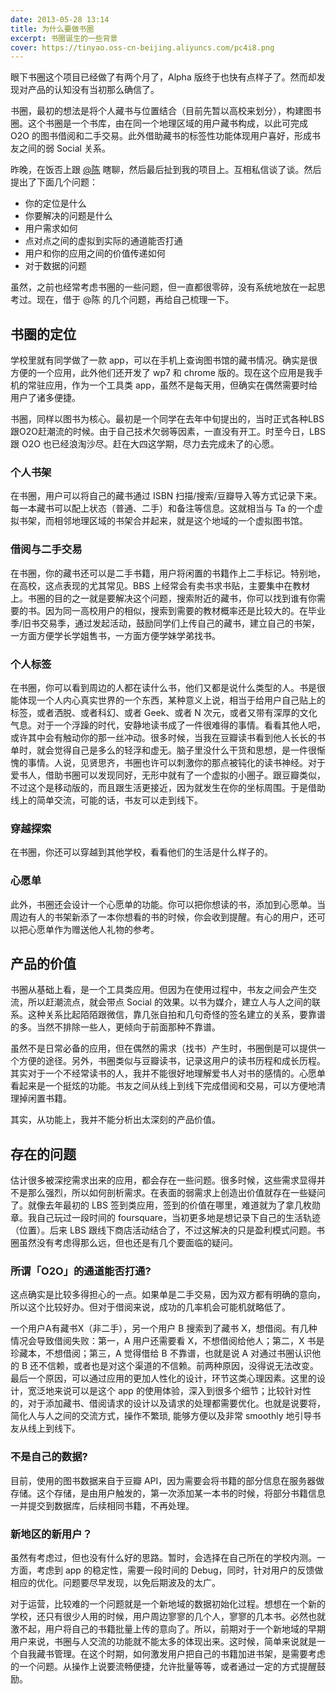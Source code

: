 ```yaml
---
date: 2013-05-28 13:14
title: 为什么要做书圈
excerpt: 书圈诞生的一些背景
cover: https://tinyao.oss-cn-beijing.aliyuncs.com/pc4i8.png
---
```


眼下书圈这个项目已经做了有两个月了，Alpha 版终于也快有点样子了。然而却发现对产品的认知没有当初那么确信了。

书圈，最初的想法是将个人藏书与位置结合（目前先暂以高校来划分），构建图书圈。这个书圈是一个书库，由在同一个地理区域的用户藏书构成，以此可完成 O2O 的图书借阅和二手交易。此外借助藏书的标签性功能体现用户喜好，形成书友之间的弱 Social 关系。

昨晚，在饭否上跟 [@陈](http://fanfou.com/Longinus1993) 瞎聊，然后最后扯到我的项目上。互相私信谈了谈。然后提出了下面几个问题：

<!--more-->

* 你的定位是什么
* 你要解决的问题是什么
* 用户需求如何
* 点对点之间的虚拟到实际的通道能否打通
* 用户和你的应用之间的价值传递如何
* 对于数据的问题

虽然，之前也经常考虑书圈的一些问题，但一直都很零碎，没有系统地放在一起思考过。现在，借于 @陈 的几个问题，再给自己梳理一下。

## 书圈的定位

学校里就有同学做了一款 app，可以在手机上查询图书馆的藏书情况。确实是很方便的一个应用，此外他们还开发了 wp7 和 chrome 版的。现在这个应用是我手机的常驻应用，作为一个工具类 app，虽然不是每天用，但确实在偶然需要时给用户了诸多便捷。

书圈，同样以图书为核心。最初是一个同学在去年中旬提出的，当时正式各种LBS跟O2O赶潮流的时候。由于自己技术欠弱等因素，一直没有开工。时至今日，LBS 跟 O2O 也已经浪淘沙尽。赶在大四这学期，尽力去完成未了的心愿。

### 个人书架

在书圈，用户可以将自己的藏书通过 ISBN 扫描/搜索/豆瓣导入等方式记录下来。每一本藏书可以配上状态（普通、二手）和备注等信息。这就相当与 Ta 的一个虚拟书架，而相邻地理区域的书架合并起来，就是这个地域的一个虚拟图书馆。

### 借阅与二手交易

在书圈，你的藏书还可以是二手书籍，用户将闲置的书籍作上二手标记。特别地，在高校，这点表现的尤其常见。BBS 上经常会有卖书求书贴，主要集中在教材上。书圈的目的之一就是要解决这个问题，搜索附近的藏书，你可以找到谁有你需要的书。因为同一高校用户的相似，搜索到需要的教材概率还是比较大的。在毕业季/旧书交易季，通过发起活动，鼓励同学们上传自己的藏书，建立自己的书架，一方面方便学长学姐售书，一方面方便学妹学弟找书。

### 个人标签

在书圈，你可以看到周边的人都在读什么书，他们又都是说什么类型的人。书是很能体现一个人内心真实世界的一个东西，某种意义上说，相当于给用户自己贴上的标签，或者洒脱、或者科幻、或者 Geek、或者 N 次元，或者又带有深厚的文化气息。对于一个浮躁的时代，安静地读书成了一件很难得的事情。看看其他人吧，或许其中会有触动你的那一丝冲动。很多时候，当我在豆瓣读书看到他人长长的书单时，就会觉得自己是多么的轻浮和虚无。脑子里没什么干货和思想，是一件很惭愧的事情。人说，见贤思齐，书圈也许可以刺激你的那点被钝化的读书神经。对于爱书人，借助书圈可以发现同好，无形中就有了一个虚拟的小圈子。跟豆瓣类似，不过这个是移动版的，而且跟生活更接近，因为就发生在你的坐标周围。于是借助线上的简单交流，可能的话，书友可以走到线下。

### 穿越探索

在书圈，你还可以穿越到其他学校，看看他们的生活是什么样子的。

### 心愿单

此外，书圈还会设计一个心愿单的功能。你可以把你想读的书，添加到心愿单。当周边有人的书架新添了一本你想看的书的时候，你会收到提醒。有心的用户，还可以把心愿单作为赠送他人礼物的参考。

## 产品的价值

书圈从基础上看，是一个工具类应用。但因为在使用过程中，书友之间会产生交流，所以赶潮流点，就会带点 Social 的效果。以书为媒介，建立人与人之间的联系。这种关系比起陌陌跟微信，靠几张自拍和几句奇怪的签名建立的关系，要靠谱的多。当然不排除一些人，更倾向于前面那种不靠谱。

虽然不是日常必备的应用，但在偶然的需求（找书）产生时，书圈倒是可以提供一个方便的途径。另外，书圈类似与豆瓣读书，记录这用户的读书历程和成长历程。其实对于一个不经常读书的人，我并不能很好地理解爱书人对书的感情的。心愿单看起来是一个挺炫的功能。书友之间从线上到线下完成借阅和交易，可以方便地清理掉闲置书籍。

其实，从功能上，我并不能分析出太深刻的产品价值。

## 存在的问题

估计很多被深挖需求出来的应用，都会存在一些问题。很多时候，这些需求显得并不是那么强烈，所以如何剖析需求。在表面的弱需求上创造出价值就存在一些疑问了。就像去年最初的 LBS 签到类应用，签到的价值在哪里，难道就为了拿几枚勋章。我自己玩过一段时间的 foursquare，当初更多地是想记录下自己的生活轨迹（位置）。后来 LBS 跟线下商店活动结合了，不过这解决的只是盈利模式问题。书圈虽然没有考虑得那么远，但也还是有几个要面临的疑问。

### 所谓「O2O」的通道能否打通?

这点确实是比较多得担心的一点。如果单是二手交易，因为双方都有明确的意向，所以这个比较好办。但对于借阅来说，成功的几率机会可能机就略低了。

一个用户A有藏书X（非二手），另一个用户 B 搜索到了藏书 X，想借阅。有几种情况会导致借阅失败：第一，A 用户还需要看 X，不想借阅给他人；第二，X 书是珍藏本，不想借阅；第三，A 觉得借给 B 不靠谱，也就是说 A 对通过书圈认识他的 B 还不信赖，或者也是对这个渠道的不信赖。前两种原因，没得说无法改变。最后一个原因，可以通过应用的更加人性化的设计，环节这类心理因素。这里的设计，宽泛地来说可以是这个 app 的使用体验，深入到很多个细节；比较针对性的，对于添加藏书、借阅请求的设计以及请求的处理都需要优化。也就是说要将，简化人与人之间的交流方式，操作不繁琐, 能够方便以及非常 smoothly 地引导书友从线上到线下。

### 不是自己的数据?

目前，使用的图书数据来自于豆瓣 API，因为需要会将书籍的部分信息在服务器做存储。这个存储，是由用户触发的，第一次添加某一本书的时候，将部分书籍信息一并提交到数据库，后续相同书籍，不再处理。

### 新地区的新用户？

虽然有考虑过，但也没有什么好的思路。暂时，会选择在自己所在的学校内测。一方面，考虑到 app 的稳定性，需要一段时间的 Debug，同时，针对用户的反馈做相应的优化。问题要尽早发现，以免后期波及的太广。

对于运营，比较难的一个问题就是一个新地域的数据初始化过程。想想在一个新的学校，还只有很少人用的时候，用户周边寥寥的几个人，寥寥的几本书。必然也就激不起，用户将自己的书籍批量上传的意向了。所以，前期对于一个新地域的早期用户来说，书圈与人交流的功能就不能太多的体现出来。这时候，简单来说就是一个自我藏书管理。在这个时期，如何激发用户把自己的书籍加进书架，是需要考虑的一个问题。从操作上说要流畅便捷，允许批量等等，或者通过一定的方式提醒鼓励。